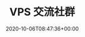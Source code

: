 ---
title : "VPS 交流社群"
description: "致力于 Linux 技术学习交流分享 VPS 推荐"
lead: "致力于 Linux 技术学习交流分享 VPS 推荐"
date: 2020-10-06T08:47:36+00:00
lastmod: 2020-10-06T08:47:36+00:00
draft: false
images: []
---